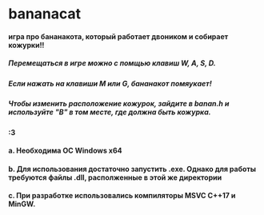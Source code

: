 # **bananacat**
#### игра про бананакота, который работает двоником и собирает кожурки!!
##### Перемещаться в игре можно с помщью клавиш **W, A, S, D**.
##### Если нажать на клавиши **M** или **G**, бананакот помяукает!
##### Чтобы изменить расположение кожурок, зайдите в **banan.h** и используйте "**B**" в том месте, где должна быть кожурка.

#### :3

#### a. Необходима ОС Windows x64
#### b. Для использования достаточно запустить .exe. Однако для работы требуются файлы .dll, располженные в этой же директории
#### c. При разработке использовались компиляторы MSVC C++17 и MinGW.

